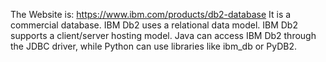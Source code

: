 The Website is: https://www.ibm.com/products/db2-database
It is a commercial database.
IBM Db2 uses a relational data model.
IBM Db2 supports a client/server hosting model.
Java can access IBM Db2 through the JDBC driver, while Python can use libraries like ibm_db or PyDB2.
